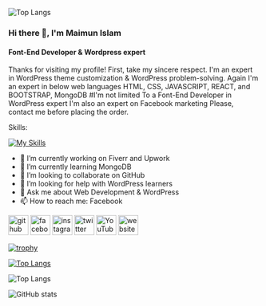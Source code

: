 ![Top Langs](https://media.licdn.com/dms/image/C5616AQGrRofPH9lKyA/profile-displaybackgroundimage-shrink_350_1400/0/1608308110369?e=1707350400&v=beta&t=IS8Yz-1lG9YUpGtpwXpB6vqagbhH1bdo75hb976v-Ew)

### Hi there 👋, I'm Maimun Islam
####  Font-End Developer & Wordpress expert
 

Thanks for visiting my profile! First, take my sincere respect. I'm an expert in WordPress theme customization & WordPress problem-solving. Again I'm an expert in below web languages HTML, CSS, JAVASCRIPT, REACT, and BOOTSTRAP, MongoDB #I'm not limited To a Font-End Developer in WordPress expert I'm also an expert on Facebook marketing Please, contact me before placing the order.

<!-- Skills:  HTML/ CSS/ REACT / JS /Tailwind /MongoDB -->
Skills: 

[![My Skills](https://skillicons.dev/icons?i=html,css,js,react,tailwind,nodejs,express,firebase,mongodb)](https://skillicons.dev)

- 🔭 I’m currently working on Fiverr and Upwork 
- 🌱 I’m currently learning MongoDB
- 👯 I’m looking to collaborate on GitHub 
- 🤔 I’m looking for help with WordPress learners 
- 💬 Ask me about Web Development & WordPress 
- 📫 How to reach me: Facebook 


[<img src='https://cdn.jsdelivr.net/npm/simple-icons@3.0.1/icons/github.svg' alt='github' height='40'>](https://github.com/Maimun54)  [<img src='https://cdn.jsdelivr.net/npm/simple-icons@3.0.1/icons/facebook.svg' alt='facebook' height='40'>](https://www.facebook.com/maimun407)  [<img src='https://cdn.jsdelivr.net/npm/simple-icons@3.0.1/icons/instagram.svg' alt='instagram' height='40'>](https://www.instagram.com/maimun407/)  [<img src='https://cdn.jsdelivr.net/npm/simple-icons@3.0.1/icons/twitter.svg' alt='twitter' height='40'>](https://twitter.com/Maimun54)  [<img src='https://cdn.jsdelivr.net/npm/simple-icons@3.0.1/icons/youtube.svg' alt='YouTube' height='40'>](https://www.youtube.com/channel/maimun407)  [<img src='https://cdn.jsdelivr.net/npm/simple-icons@3.0.1/icons/icloud.svg' alt='website' height='40'>](www.maimunmn.xyz)  

[![trophy](https://github-profile-trophy.vercel.app/?username=Maimun54)](https://github.com/ryo-ma/github-profile-trophy)

[![Top Langs](https://github-readme-stats.vercel.app/api/top-langs/?username=Maimun54)](https://github.com/anuraghazra/github-readme-stats)

<!-- ![Top Langs](https://github-profile-summary-cards.vercel.app/api/cards/profile-details?username=Maimun54&theme=discord_old_blurple) -->

![Top Langs](https://api.githubtrends.io/user/svg/Maimun54/repos?time_range=one_year&theme=classic)




![GitHub stats](https://github-readme-stats.vercel.app/api?username=Maimun54&show_icons=true)  

<!-- ![GitHub Activity Graph](https://activity-graph.herokuapp.com/graph?username=Maimun54)  

![GitHub metrics](https://metrics.lecoq.io/Maimun54)  

![Profile views](https://gpvc.arturio.dev/Maimun54)  -->







